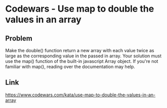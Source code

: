 # Codewars - Use map to double the values in an array

## Problem
Make the double() function return a new array with each value twice as large as the corresponding value in the passed in array. Your solution must use the map() function of the built-in javascript Array object. If you're not familiar with map(), reading over the documentation may help.
## Link
https://www.codewars.com/kata/use-map-to-double-the-values-in-an-array
